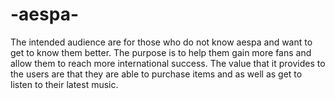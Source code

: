 # -aespa-
The intended audience are for those who do not know aespa and want to get to know them better.
The purpose is to help them gain more fans and allow them to reach more international success.
The value that it provides to the users are that they are able to purchase items and as well as 
get to listen to their latest music.



